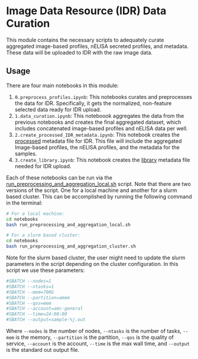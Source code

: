 # Image Data Resource (IDR) Data Curation

This module contains the necessary scripts to adequately curate aggregated image-based profiles, nELISA secreted profiles, and metadata.
These data will be uploaded to IDR with the raw image data.

## Usage
There are four main notebooks in this module:
1. `0.preprocess_profiles.ipynb`: This notebooks curates and preprocesses the data for IDR.
Specifically, it gets the normalized, non-feature selected data ready for IDR upload.
2. `1.data_curation.ipynb`: This noteboook aggregates the data from the previous notebooks and creates the final aggregated dataset, which includes concatenated image-based profiles and nELISA data per well.
3. `2.create_processed_IDR_metadata.ipynb`: This notebook creates the [processed](IDR_metadata/screenA/idr0000-screenA-processed.txt) metadata file for IDR.
This file will include the aggregated Image-based profiles, the nELISA profiles, and the metadata for the samples.
3. `3.create_library.ipynb`: This notebook creates the [library](IDR_metadata/screenA/idr0000-screenA-library.txt) metadata file needed for IDR upload.

Each of these notebooks can be run via the [run_preprocessing_and_aggregation_local.sh](notebooks/run_preprocessing_and_aggregation_local.sh) script.
Note that there are two versions of the script.
One for a local machine and another for a slurm based cluster.
This can be accomplished by running the following command in the terminal:
```bash
# For a local machine:
cd notebooks
bash run_preprocessing_and_aggregation_local.sh

# For a slurm based cluster:
cd notebooks
bash run_preprocessing_and_aggregation_cluster.sh
```

Note for the slurm based cluster, the user might need to update the slurm parameters in the script depending on the cluster configuration.
In this script we use these parameters:
```bash
#SBATCH --nodes=1
#SBATCH --ntasks=1
#SBATCH --mem=700G
#SBATCH --partition=amem
#SBATCH --qos=mem
#SBATCH --account=amc-general
#SBATCH --time=24:00:00
#SBATCH --output=sample-%j.out
```
Where `--nodes` is the number of nodes, `--ntasks` is the number of tasks, `--mem` is the memory, `--partition` is the partition, `--qos` is the quality of service, `--account` is the account, `--time` is the max wall time, and `--output` is the standard out output file.
